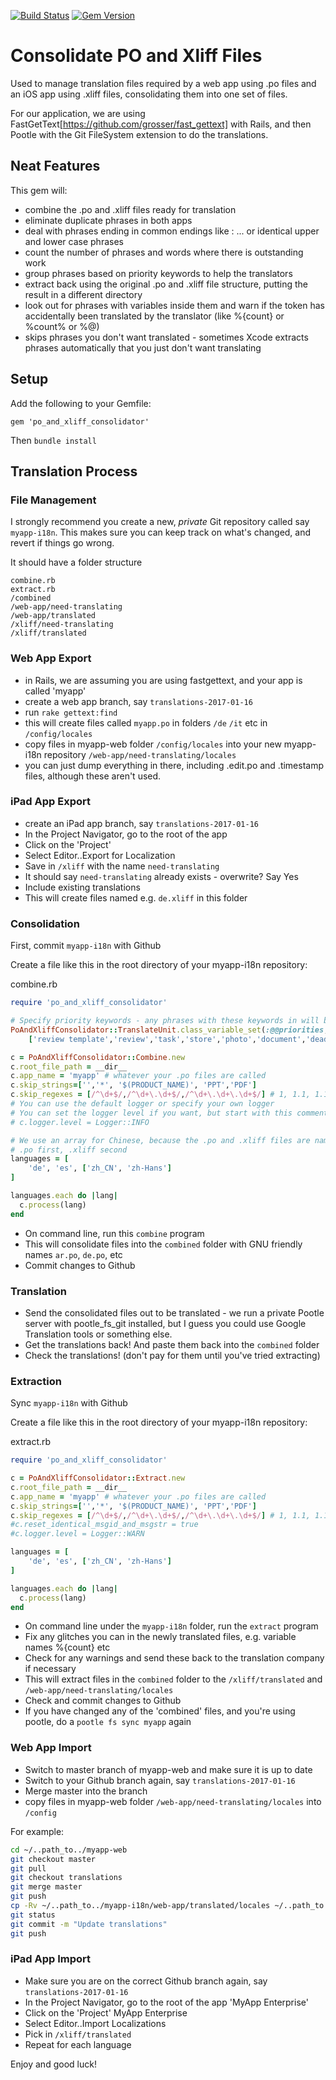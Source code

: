 [![Build Status](https://travis-ci.org/peterwake/po_and_xliff_consolidator.svg?branch=master)](https://travis-ci.org/peterwake/po_and_xliff_consolidator)
[![Gem Version](https://badge.fury.io/rb/po_and_xliff_consolidator.svg)](https://badge.fury.io/rb/po_and_xliff_consolidator)


# Consolidate PO and Xliff Files

Used to manage translation files required by a web app using .po files and an iOS app using .xliff files, consolidating them into one set of files.

For our application, we are using FastGetText[https://github.com/grosser/fast_gettext] with Rails, and then Pootle with the Git FileSystem extension to do the translations.

## Neat Features

This gem will:
 * combine the .po and .xliff files ready for translation
 * eliminate duplicate phrases in both apps
 * deal with phrases ending in common endings like : ... or identical upper and lower case phrases
 * count the number of phrases and words where there is outstanding work
 * group phrases based on priority keywords to help the translators
 * extract back using the original .po and .xliff file structure, putting the result in a different directory
 * look out for phrases with variables inside them and warn if the token has accidentally been translated by the translator (like %{count} or %count% or %@)
 * skips phrases you don't want translated - sometimes Xcode extracts phrases automatically that you just don't want translating 
 
## Setup
 
 Add the following to your Gemfile:
 
 `gem 'po_and_xliff_consolidator'`

Then `bundle install`


## Translation Process

### File Management

I strongly recommend you create a new, *private* Git repository called say `myapp-i18n`. This makes sure you can keep track on what's changed, and revert if things go wrong.

It should have a folder structure

```
combine.rb
extract.rb
/combined
/web-app/need-translating
/web-app/translated
/xliff/need-translating
/xliff/translated
```


### Web App Export
 * in Rails, we are assuming you are using fastgettext, and your app is called 'myapp'
 * create a web app branch, say `translations-2017-01-16`
 * run `rake gettext:find`
 * this will create files called `myapp.po` in folders `/de` `/it` etc in `/config/locales`
 * copy files in myapp-web folder `/config/locales` into your new myapp-i18n repository `/web-app/need-translating/locales`
 * you can just dump everything in there, including .edit.po and .timestamp files, although these aren't used.

### iPad App Export
 * create an iPad app branch, say `translations-2017-01-16`
 * In the Project Navigator, go to the root of the app
 * Click on the 'Project'
 * Select Editor..Export for Localization
 * Save in `/xliff` with the name `need-translating`
 * It should say `need-translating` already exists - overwrite? Say Yes
 * Include existing translations
 * This will create files named e.g. `de.xliff` in this folder


### Consolidation
 First, commit `myapp-i18n` with Github
 
 Create a file like this in the root directory of your myapp-i18n repository:
 
 combine.rb
 ```ruby
 require 'po_and_xliff_consolidator'
 
 # Specify priority keywords - any phrases with these keywords in will be grouped together to help the translator
 PoAndXliffConsolidator::TranslateUnit.class_variable_set(:@@priorities, 
     ['review template','review','task','store','photo','document','deadline'])
 
 c = PoAndXliffConsolidator::Combine.new
 c.root_file_path = __dir__
 c.app_name = 'myapp' # whatever your .po files are called
 c.skip_strings=['','*', '$(PRODUCT_NAME)', 'PPT','PDF']
 c.skip_regexes = [/^\d+$/,/^\d+\.\d+$/,/^\d+\.\d+\.\d+$/] # 1, 1.1, 1.1.1
 # You can use the default logger or specify your own logger
 # You can set the logger level if you want, but start with this commented out!
 # c.logger.level = Logger::INFO
 
 # We use an array for Chinese, because the .po and .xliff files are named differently
 # .po first, .xliff second
 languages = [
     'de', 'es', ['zh_CN', 'zh-Hans']
 ]
 
 languages.each do |lang|
   c.process(lang)
 end
 ```
 

 
 * On command line, run this `combine` program
 * This will consolidate files into the `combined` folder with GNU friendly names `ar.po`, `de.po`, etc
 * Commit changes to Github

### Translation

 * Send the consolidated files out to be translated - we run a private Pootle server with pootle_fs_git installed, but I guess you could use Google Translation tools or something else.
 * Get the translations back! And paste them back into the `combined` folder
 * Check the translations! (don't pay for them until you've tried extracting)


### Extraction
 Sync `myapp-i18n` with Github
 
 Create a file like this in the root directory of your myapp-i18n repository:
 
extract.rb
```ruby
require 'po_and_xliff_consolidator'

c = PoAndXliffConsolidator::Extract.new
c.root_file_path = __dir__
c.app_name = 'myapp' # whatever your .po files are called
c.skip_strings=['','*', '$(PRODUCT_NAME)', 'PPT','PDF']
c.skip_regexes = [/^\d+$/,/^\d+\.\d+$/,/^\d+\.\d+\.\d+$/] # 1, 1.1, 1.1.1
#c.reset_identical_msgid_and_msgstr = true
#c.logger.level = Logger::WARN

languages = [
    'de', 'es', ['zh_CN', 'zh-Hans']
]

languages.each do |lang|
  c.process(lang)
end
```
 
 * On command line under the `myapp-i18n` folder, run the `extract` program
 * Fix any glitches you can in the newly translated files, e.g. variable names %{count} etc
 * Check for any warnings and send these back to the translation company if necessary
 * This will extract files in the `combined` folder  to the `/xliff/translated` and `/web-app/need-translating/locales`
 * Check and commit changes to Github
 * If you have changed any of the 'combined' files, and you're using pootle, do a `pootle fs sync myapp` again
 
### Web App Import
 * Switch to master branch of myapp-web and make sure it is up to date
 * Switch to your Github branch again, say `translations-2017-01-16`
 * Merge master into the branch
 * copy files in myapp-web folder `/web-app/need-translating/locales` into `/config`
 
For example:
```sh
cd ~/..path_to../myapp-web
git checkout master
git pull
git checkout translations
git merge master
git push
cp -Rv ~/..path_to../myapp-i18n/web-app/translated/locales ~/..path_to../myapp-web/config
git status
git commit -m "Update translations"
git push
```
 
### iPad App Import
 * Make sure you are on the correct Github branch again, say `translations-2017-01-16`
 * In the Project Navigator, go to the root of the app 'MyApp Enterprise'
 * Click on the 'Project' MyApp Enterprise
 * Select Editor..Import Localizations
 * Pick in `/xliff/translated`
 * Repeat for each language
 
 Enjoy and good luck!


 
 
 
